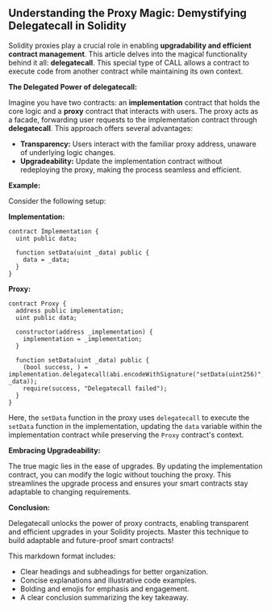 ## Understanding the Proxy Magic: Demystifying Delegatecall in Solidity

Solidity proxies play a crucial role in enabling **upgradability and efficient contract management**. This article delves into the magical functionality behind it all: **delegatecall**. This special type of CALL allows a contract to execute code from another contract while maintaining its own context.

**The Delegated Power of delegatecall:**

Imagine you have two contracts: an **implementation** contract that holds the core logic and a **proxy** contract that interacts with users. The proxy acts as a facade, forwarding user requests to the implementation contract through **delegatecall**. This approach offers several advantages:

- **Transparency:** Users interact with the familiar proxy address, unaware of underlying logic changes.
- **Upgradeability:** Update the implementation contract without redeploying the proxy, making the process seamless and efficient.

**Example:**

Consider the following setup:

**Implementation:**

```solidity
contract Implementation {
  uint public data;

  function setData(uint _data) public {
    data = _data;
  }
}
```

**Proxy:**

```solidity
contract Proxy {
  address public implementation;
  uint public data;

  constructor(address _implementation) {
    implementation = _implementation;
  }

  function setData(uint _data) public {
    (bool success, ) = implementation.delegatecall(abi.encodeWithSignature("setData(uint256)", _data));
    require(success, "Delegatecall failed");
  }
}
```

Here, the `setData` function in the proxy uses `delegatecall` to execute the `setData` function in the implementation, updating the `data` variable within the implementation contract while preserving the `Proxy` contract's context.

**Embracing Upgradeability:**

The true magic lies in the ease of upgrades. By updating the implementation contract, you can modify the logic without touching the proxy. This streamlines the upgrade process and ensures your smart contracts stay adaptable to changing requirements.

 **Conclusion:**

Delegatecall unlocks the power of proxy contracts, enabling transparent and efficient upgrades in your Solidity projects. Master this technique to build adaptable and future-proof smart contracts!

This markdown format includes:

* Clear headings and subheadings for better organization.
* Concise explanations and illustrative code examples.
* Bolding and emojis for emphasis and engagement.
* A clear conclusion summarizing the key takeaway.

